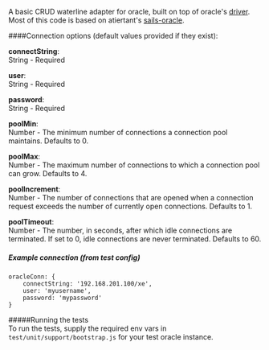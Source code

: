 A basic CRUD waterline adapter for oracle, built on top of oracle's [driver](https://github.com/oracle/node-oracledb).
Most of this code is based on atiertant's [sails-oracle](https://github.com/atiertant/sails-oracle).

####Connection options (default values provided if they exist):

**connectString**:   
String - Required  

**user**:  
String - Required  

**password**:   
String - Required  

**poolMin**:   
Number - The minimum number of connections a connection pool maintains. Defaults to 0.  

**poolMax**:   
Number - The maximum number of connections to which a connection pool can grow. Defaults to 4.  

**poolIncrement**:   
Number - The number of connections that are opened when a connection request exceeds the number
of currently open connections. Defaults to 1.  

**poolTimeout**:    
Number - The number, in seconds, after which idle connections are terminated.  If set to 0, idle connections
are never terminated. Defaults to 60.  


##### Example connection (from test config)
    oracleConn: {  
        connectString: '192.168.201.100/xe',  
        user: 'myusername',  
        password: 'mypassword'  
    }

#####Running the tests  
To run the tests, supply the required env vars in `test/unit/support/bootstrap.js` for your test oracle instance.

